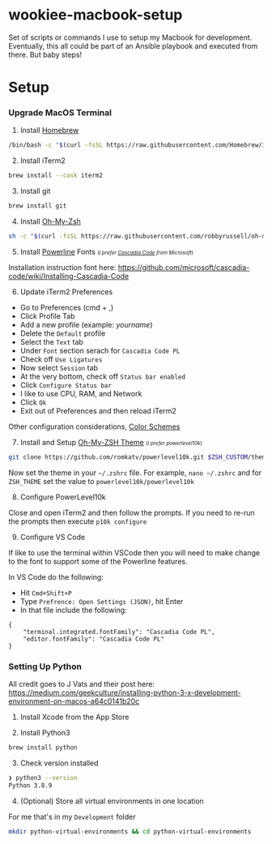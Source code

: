 # wookiee-macbook-setup
Set of scripts or commands I use to setup my Macbook for development. Eventually, this all could be part of an Ansible playbook and executed from there. But baby steps!


# Setup

### Upgrade MacOS Terminal

1) Install [Homebrew](https://brew.sh/)

```zsh
/bin/bash -c "$(curl -fsSL https://raw.githubusercontent.com/Homebrew/install/HEAD/install.sh)"
```

2) Install iTerm2

```zsh
brew install --cask iterm2
```
3) Install git

```zsh
brew install git
```

4) Install [Oh-My-Zsh](https://ohmyz.sh/)

```zsh
sh -c "$(curl -fsSL https://raw.githubusercontent.com/robbyrussell/oh-my-zsh/master/tools/install.sh)"
```

5) Install [Powerline](https://github.com/powerline/powerline) Fonts <font size="1"> (*I prefer [Cascadia Code](https://github.com/microsoft/cascadia-code) from Microsoft*)</font>

Installation instruction font here: https://github.com/microsoft/cascadia-code/wiki/Installing-Cascadia-Code

6) Update iTerm2 Preferences

- Go to Preferences (cmd + ,)
- Click Profile Tab
- Add a new profile (example: *yourname*)
- Delete the `Default` profile
- Select the `Text` tab
- Under `Font` section serach for `Cascadia Code PL`
- Check off `Use Ligatures`
- Now select `Session` tab
- At the very bottom, check off `Status bar enabled`
- Click `Configure Status bar`
- I like to use CPU, RAM, and Network
- Click `Ok`
- Exit out of Preferences and then reload iTerm2

Other configuration considerations, [Color Schemes](https://awesomeopensource.com/project/mbadolato/iTerm2-Color-Schemes)

7) Install and Setup [Oh-My-ZSH Theme](https://github.com/ohmyzsh/ohmyzsh/wiki/Themes) <font size="1"> (*I prefer powerlevel10k*)</font>

```zsh
git clone https://github.com/romkatv/powerlevel10k.git $ZSH_CUSTOM/themes/powerlevel10k
```

Now set the theme in your `~/.zshrc` file. For example, `nano ~/.zshrc` and for `ZSH_THEME` set the value to `powerlevel10k/powerlevel10k`

8) Configure PowerLevel10k

Close and open iTerm2 and then follow the prompts. If you need to re-run the prompts then execute `p10k configure`

9) Configure VS Code

If like to use the terminal within VSCode then you will need to make change to the font to support some of the Powerline features.

In VS Code do the following:

- Hit `Cmd+Shift+P`
- Type `Prefrence: Open Settings (JSON)`, hit Enter
- In that file include the following:

```
{
    "terminal.integrated.fontFamily": "Cascadia Code PL",
    "editor.fontFamily": "Cascadia Code PL"
}
```

### Setting Up Python

All credit goes to J Vats and their post here: https://medium.com/geekculture/installing-python-3-x-development-environment-on-macos-a64c0141b20c

1. Install Xcode from the App Store

2. Install Python3

```zsh
brew install python
```

3. Check version installed

```zsh
❯ python3 --version
Python 3.8.9
```

4. (Optional) Store all virtual environments in one location

For me that's in my `Development` folder

```zsh
mkdir python-virtual-environments && cd python-virtual-environments
```


